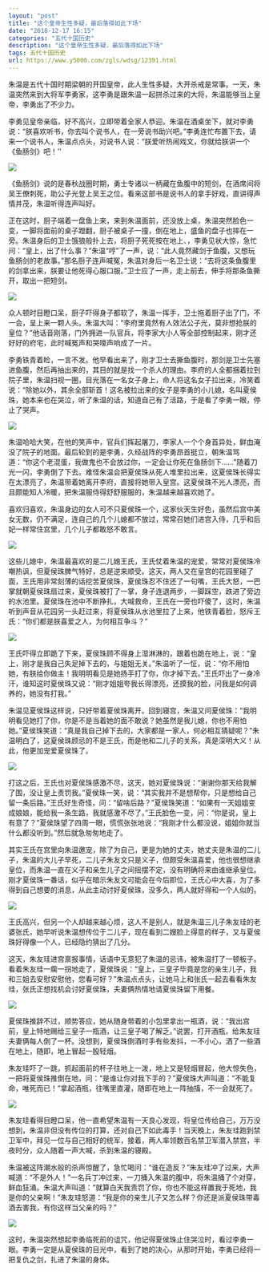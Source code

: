 ```yaml
---
layout: "post"
title: "这个皇帝生性多疑，最后落得如此下场"
date: "2018-12-17 16:15"
categories: "五代十国历史"
description: "这个皇帝生性多疑，最后落得如此下场"
tags: 五代十国历史
url: https://www.y5000.com/zgls/wdsg/12391.html
---
```






朱温是五代十国时期梁朝的开国皇帝，此人生性多疑，大开杀戒是常事。一天，朱温突然来到大将军李勇家，这李勇是跟朱温一起拼杀过来的大将，朱温能够当上皇帝，李勇出了不少力。

李勇见皇帝亲临，好不高兴，立即带着全家人恭迎。朱温在酒桌坐下，就对李勇说：“朕喜欢听书，你去叫个说书人，在一旁说书助兴吧。”李勇连忙布置下去，请来一个说书人，朱温点点头，对说书人说：“朕爱听热闹戏文，你就给朕讲一个《鱼肠剑》吧！’’

![](https://img.y5000.com/uploads/allimg/170206/1344155494-0.jpg)

《鱼肠剑》说的是春秋战圈时期，勇士专诸以一柄藏在鱼腹中的短剑，在酒席间将吴王僚刺死，助公子光登上吴王之位。看来这部书是说书人的拿手好戏，直讲得声情并茂，朱温听得连声叫好。

正在这时，厨子端着一盘鱼上来，来到朱温面前，还没放上桌，朱温突然脸色一变，一脚将面前的桌子蹬翻，厨子被桌子一撞，倒在地上，盛鱼的盘子也摔在一旁。朱温身后的卫士饿狼般扑上去，将厨子死死按在地上、，李勇见状大惊，急忙问：“皇上，出了什么事？”朱温“哼”了一声，说：“此人竟然藏剑于鱼腹，又想玩鱼肠剑的老故事。”那名厨子连声喊冤，朱温对身后一名卫士说：“去将这条鱼腹里的剑拿出来，朕要让他死得心服口服。”卫士应了一声，走上前去，伸手将那条鱼撕开，取出一把短剑。

![](https://img.y5000.com/uploads/allimg/170206/8-1F206133412O8.jpg)

众人顿时目瞪口呆，厨子吓得身子都软了，朱温一挥手，卫士拖着厨子出了门，不一会，呈上来一颗人头。朱温大叫：“李府里竟然有人效法公子光，莫非想抢朕的皇位？”他话音刚落，门外拥进一队官兵，将李家大小人等全部控制起来，刚才还好好的府宅，此时喊冤声和哭嚎声响成了一片。

李勇铁青着睑，一言不发。他早看出来了，刚才卫士去撕鱼腹时，那剑是卫士先塞进鱼腹，然后再抽出来的，其目的就是找一个杀人的理由。李府的人全都捆着拉到院子里，朱温扫视一圈，目光落在一名女子身上，命人将这名女子拉出来，冷笑着说：“除她以外，其余全部斩首！这名被拉出来的女子是李勇的小儿媳，名叫夏侯珠，她本来也在哭泣，听了朱温的话，知道自己有了活路，于是看了李勇一眼，停止了哭声。

![](https://img.y5000.com/uploads/allimg/170206/1344152T3-1.jpg)

朱温哈哈大笑，在他的笑声中，官兵们挥起屠刀，李家人一个个身首异处，鲜血淹没了院子的地面。最后轮到的是李勇，久经战阵的李勇昂首挺立，朝朱温骂道：“你这个老混蛋，我做鬼也不会放过你，一定会让你死在鱼肠剑下……”随着刀光一闪，李勇倒了下去。难怪朱温会把夏侯珠从死人堆里拉出来，这夏侯珠长得实在太漂亮了，朱温带着她离开李府，直接将她带入皇宫。这夏侯珠不光人漂亮，而且颇能知人冷暖，把朱温服侍得舒舒服服的，朱温越来越喜欢她了。

喜欢归喜欢，朱温身边的女人可不只夏侯珠一个，这家伙天生好色，虽然后宫中美女无数，仍不满足，连自己的几个儿媳都不放过，常常召她们进宫入侍，几乎和后妃一样常住宫里，几个儿子都敢怒不敢言。

![](https://img.y5000.com/uploads/allimg/170206/1344153327-2.jpg)

这些儿媳中，朱温最喜欢的是二儿媳王氏，王氏仗着朱温的宠爱，常常对夏侯珠冷嘲热讽，但夏侯珠脾气特好，总是逆来顺受。这天，两人又在皇宫的花园里碰了面，王氏用非常刻薄的话挖苦夏侯珠，夏侯珠忍不住还了一句嘴，王氏大怒，一巴掌就朝夏侯珠扇过来，夏侯珠被打了一掌，身子连退两步，一脚踩空，跌进了旁边的水池里。夏侯珠在池中不断挣扎，大喊救命，王氏在一旁也吓傻了，这时，朱温听到声音从花园另一头赶过来，将夏侯珠从水池里拉了上来，他铁青着脸，怒斥王氏：“你们都是朕喜爱之人，为何相互争斗？”

![](https://img.y5000.com/uploads/allimg/170206/1344156045-3.jpg)

王氏吓得立即跪了下来，夏侯珠顾不得身上湿淋淋的，跟着也跪在地上，说：“皇上，刚才是我自己失足掉下去的，与姐姐无关。”朱温听了一怔，说：“你不用怕她，有朕给你做主！我明明看见是她扬手打了你，你才掉下去。”王氏吓出了一身冷汗，谁知这时夏侯珠又说：“刚才姐姐夸我长得漂亮，还摸我的脸，问我是如何调养的，她没有打我。”

朱温见夏侯珠这样说，只好带着夏侯珠离开。回到寝宫，朱温又问夏侯珠：“我明明看见她打了你，你是不是当着她的面不敢说？她虽然是我儿媳，你也不用怕她。”夏侯珠笑道：“真是我自己掉下去的，大家都是一家人，何必相互猜疑呢？”朱温明白了，这夏侯珠顾忌的不是王氏，而是他和二儿子的关系，真是深明大义！从此，他更加宠爱夏侯珠了。

![](https://img.y5000.com/uploads/allimg/170206/8-1F206133404261.jpg)

打这之后，王氏也对夏侯珠感激不尽，这天，她对夏侯珠说：“谢谢你那天给我解了围，没让皇上责罚我。”夏侯珠一笑，说：“其实我并不是想帮你，只是想给自己留一条后路。”王氏好生奇怪，问：“留啥后路？”夏侯珠笑道：“如果有一天姐姐变成娘娘，能给我一条生路，我就感激不尽了。”王氏脸色一变，问：“你是说，皇上有意了？”夏侯珠望了四周一眼，慌慌张张地说：“我刚才什么都没说，姐姐你就当什么都没听到。”然后就急匆匆地走了。

其实王氏在宫里向朱温邀宠，除了为自己，更是为她的丈夫，她丈夫是朱温的二儿子，朱温的大儿子早死，二儿子朱友文只是义子，但颇受朱温喜爱，他也很想继承皇位，而朱温一直在义子和亲生儿子之间摇摆不定，没有明确将来由谁继承皇位。刚才夏侯珠一番话，似乎在暗示朱友文可能会在今后即位，王氏心中大喜，为了多得到自己想要的消息，从此主动讨好夏侯珠，没多久，两人就好得和一个人似的。

![](https://img.y5000.com/uploads/allimg/170206/134415N04-4.jpg)

王氏高兴，但另一个人却越来越心烦，这人不是别人，就是朱温三儿子朱友珪的老婆张氏，她早听说朱温想传位于二儿子，现在看到二嫂脸上得意的样子，又与夏侯珠好得像一个人，已经隐约猜出了几分。

这天，朱友珪进宫禀报事情，话语中无意犯了朱温的忌讳，被朱温打了一顿板子。看着朱友珪一瘸一拐地走了，夏侯珠说：“皇上，三皇子毕竟是您的亲生儿子，我和三姐去安慰安慰他，您看可好？”朱温点点头，让她马上和张氏一起去看看朱友珪，张氏正想找机会讨好夏侯珠，夫妻俩热情地请夏侯珠留下用餐。

![](https://img.y5000.com/uploads/allimg/170206/1344153X4-5.jpg)

夏侯珠推辞不过，顺势答应，她从随身带着的小包里拿出一瓶酒，说：“我出宫前，皇上特地赐给三皇子一瓶酒，让三皇子喝了解乏。”说罢，打开酒瓶，给朱友珪夫妻俩每人倒了一杯。没想到，夏侯珠倒酒时手有些发抖，一不小心，洒了一些酒在地上，随即，地上冒起一股轻烟。

朱友珪吓了一跳，抓起面前的杯子往地上一泼，地上又是轻烟冒起，他大惊失色，一把将夏侯珠推倒在地，问：“是谁让你对我下手的？”夏侯珠大声叫道：“不能复命，唯死而已！”拿起酒瓶，往嘴里直灌，随即在地上一阵抽搐，不一会就死了。

![](https://img.y5000.com/uploads/allimg/170206/1344151561-6.jpg)

朱友珪看得目瞪口呆，他一直希望朱温有一天良心发现，将皇位传给自己，万万没想到，朱温非但没有传位的打算，还对自己下如此毒手！当天晚上，朱友珪跑到禁卫军中，拜见一位与自己相好的统军，接着，两人率领数百名禁卫军潜入禁宫，半夜时分，众人随着一声大喊，杀到朱温的寝殿。

朱温被这阵潮水般的杀声惊醒了，急忙喝问：“谁在造反？”朱友珪冲了过来，大声喊道：“不是外人！”一名兵丁冲过来，一刀捅入朱温的腹中，将朱温捅了个对穿，鲜血狂涌。朱温大声叫道：“就算白天我责罚了你，你也不能这样置我于死地，我是你的父亲啊！”朱友珪怒道：“我是你的亲生儿子又怎么样？你还是派夏侯珠带毒酒去害我，有你这样当父亲的吗？”

![](https://img.y5000.com/uploads/allimg/170206/1344153456-7.jpg)

这时，朱温突然想起李勇临死前的诅咒，他记得夏侯珠止住哭泣时，看过李勇一眼。李勇一定是从夏侯珠的目光中，看到了她的决心，从那时开始，李勇已经将一把复仇之剑，扎进了朱温的身体。

